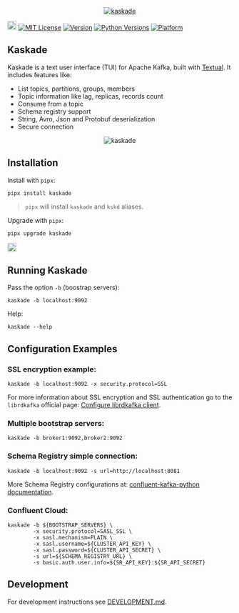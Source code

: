 <p align="center">
<a href="https://github.com/sauljabin/kaskade"><img alt="kaskade" src="https://raw.githubusercontent.com/sauljabin/kaskade/v2/images/banner.png"></a>
</p>
<a href="https://github.com/sauljabin/kaskade"><img alt="GitHub" height="20" src="https://img.shields.io/badge/-github-blueviolet?logo=github&logoColor=white"></a>
<a href="https://github.com/sauljabin/kaskade/blob/main/LICENSE"><img alt="MIT License" src="https://img.shields.io/github/license/sauljabin/kaskade"></a>
<a href="https://pypi.org/project/kaskade"><img alt="Version" src="https://img.shields.io/pypi/v/kaskade?label=latest"></a>
<a href="https://pypi.org/project/kaskade"><img alt="Python Versions" src="https://img.shields.io/pypi/pyversions/kaskade?label=python"></a>
<a href="https://pypi.org/project/kaskade"><img alt="Platform" src="https://img.shields.io/badge/os-linux%20%7C%20macos-blue"></a>

## Kaskade

Kaskade is a text user interface (TUI) for Apache Kafka, built with [Textual](https://github.com/Textualize/textual).
It includes features like:

- List topics, partitions, groups, members
- Topic information like lag, replicas, records count
- Consume from a topic
- Schema registry support
- String, Avro, Json and Protobuf deserialization
- Secure connection

<p align="center">
<img alt="kaskade" src="https://raw.githubusercontent.com/sauljabin/kaskade/main/screenshots/dashboard.png">
</p>

## Installation

Install with `pipx`:

```shell
pipx install kaskade
```

> `pipx` will install `kaskade` and `kskd` aliases.

Upgrade with `pipx`:

```shell
pipx upgrade kaskade
```

<a href="https://hub.docker.com/r/sauljabin/kaskade"><img alt="docker image available" height="20" src="https://img.shields.io/badge/-docker image available-blue?logo=docker&logoColor=white"></a>

## Running Kaskade

Pass the option `-b` (boostrap servers):

```shell
kaskade -b localhost:9092
```

Help:

```shell
kaskade --help
```

## Configuration Examples

### SSL encryption example:

```shell
kaskade -b localhost:9092 -x security.protocol=SSL
```

For more information about SSL encryption and SSL authentication go
to the `librdkafka` official page: [Configure librdkafka client](https://github.com/edenhill/librdkafka/wiki/Using-SSL-with-librdkafka#configure-librdkafka-client).

### Multiple bootstrap servers:

```shell
kaskade -b broker1:9092,broker2:9092
```

### Schema Registry simple connection:

```shell
kaskade -b localhost:9092 -s url=http://localhost:8081
```

More Schema Registry configurations at: [confluent-kafka-python documentation](https://docs.confluent.io/platform/current/clients/confluent-kafka-python/html/index.html#schemaregistry-client).

### Confluent Cloud:

```shell
kaskade -b ${BOOTSTRAP_SERVERS} \
        -x security.protocol=SASL_SSL \
        -x sasl.mechanism=PLAIN \
        -x sasl.username=${CLUSTER_API_KEY} \
        -x sasl.password=${CLUSTER_API_SECRET} \
        -s url=${SCHEMA_REGISTRY_URL} \
        -s basic.auth.user.info=${SR_API_KEY}:${SR_API_SECRET}
```

## Development

For development instructions see [DEVELOPMENT.md](DEVELOPMENT.md).